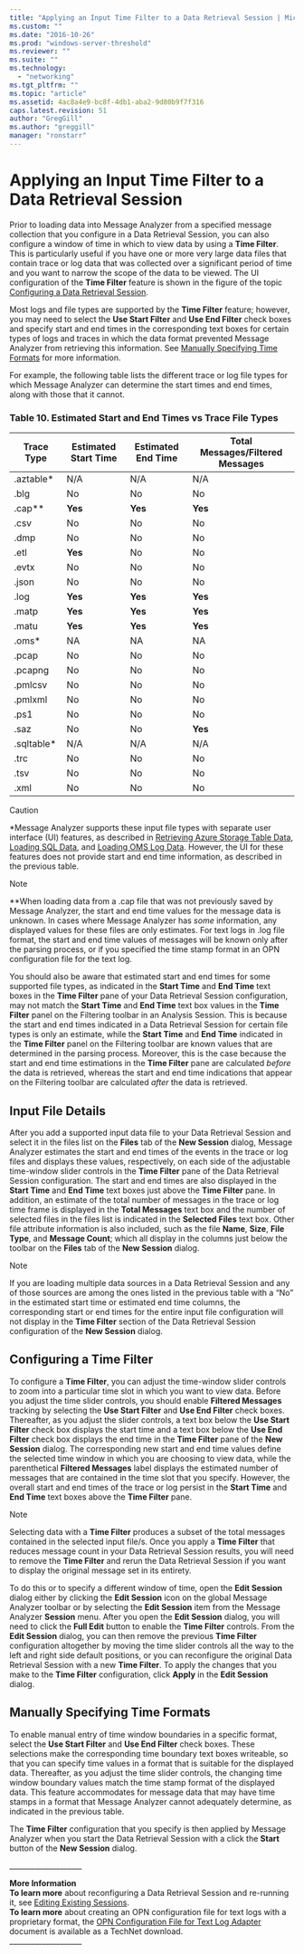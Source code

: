 ```yaml
---
title: "Applying an Input Time Filter to a Data Retrieval Session | Microsoft Docs"
ms.custom: ""
ms.date: "2016-10-26"
ms.prod: "windows-server-threshold"
ms.reviewer: ""
ms.suite: ""
ms.technology: 
  - "networking"
ms.tgt_pltfrm: ""
ms.topic: "article"
ms.assetid: 4ac8a4e9-bc8f-4db1-aba2-9d80b9f7f316
caps.latest.revision: 51
author: "GregGill"
ms.author: "greggill"
manager: "ronstarr"
---
```

# Applying an Input Time Filter to a Data Retrieval Session
Prior to loading data into Message Analyzer from a specified message collection that you configure in a Data Retrieval Session, you can also configure a window of time in which to view data by using a **Time Filter**. This is particularly useful if you have one or more very large data files that contain trace or log data that was collected over a significant period of time and you want to narrow the scope of the data to be viewed. The UI configuration of the **Time Filter** feature is shown in the figure of the topic [Configuring a Data Retrieval Session](../messageanalyzer_content/configuring-a-data-retrieval-session.md).  
  
 Most logs and file types are supported by the **Time Filter** feature; however, you may need to select the **Use Start Filter** and **Use End Filter** check boxes and specify start and end times in the corresponding text boxes for certain types of logs and traces in which the data format prevented Message Analyzer from retrieving this information. See [Manually Specifying Time Formats](../messageanalyzer_content/applying-an-input-time-filter-to-a-data-retrieval-session.md#BKMK_ManuallySetTimeFormats) for more information.  
  
 For example, the following table lists the different trace or log file types for which Message Analyzer can determine the start times and end times, along with those that it cannot.  
  
### Table 10.   Estimated Start and End Times vs Trace  File Types  
  
|Trace Type|Estimated Start Time|Estimated End Time|Total Messages/Filtered Messages|  
|----------------|--------------------------|------------------------|---------------------------------------|  
|.aztable*|N/A|N/A|N/A|  
|.blg|No|No|No|  
|.cap**|**Yes**|**Yes**|**Yes**|  
|.csv|No|No|No|  
|.dmp|No|No|No|  
|.etl|**Yes**|No|No|  
|.evtx|No|No|No|  
|.json|No|No|No|  
|.log|**Yes**|**Yes**|**Yes**|  
|.matp|**Yes**|**Yes**|**Yes**|  
|.matu|**Yes**|**Yes**|**Yes**|  
|.oms*|NA|NA|NA|  
|.pcap|No|No|No|  
|.pcapng|No|No|No|  
|.pmlcsv|No|No|No|  
|.pmlxml|No|No|No|  
|.ps1|No|No|No|  
|.saz|No|No|**Yes**|  
|.sqltable*|N/A|N/A|N/A|  
|.trc|No|No|No|  
|.tsv|No|No|No|  
|.xml|No|No|No|  
  
> [!CAUTION]
>  *Message Analyzer supports these input file types with separate user interface (UI) features, as described in [Retrieving Azure Storage Table Data](../messageanalyzer_content/retrieving-azure-storage-table-data.md), [Loading SQL Data](../messageanalyzer_content/loading-sql-data.md), and [Loading OMS Log Data](../messageanalyzer_content/loading-oms-log-data.md). However, the UI for these features does not provide start and end time information, as described in the previous table.  
  
> [!NOTE]
>  \*\*When loading data from a .cap file that was not previously saved by Message Analyzer, the start and end time values for the message data is unknown. In cases where Message Analyzer has *some* information, any displayed values for these files are only estimates. For text logs in .log file format, the start and end time values of messages will be known only after the parsing process, or if you specified the time stamp format in an OPN configuration file for the text log.  
  
 You should also be aware that estimated start and end times for some supported file types, as indicated in the **Start Time** and **End Time** text boxes in the **Time Filter** pane of your Data Retrieval Session configuration, may not match the **Start Time** and **End Time** text box values in the **Time Filter** panel on the Filtering toolbar in an Analysis Session. This is because the start and end times indicated in a Data Retrieval Session for certain file types is only an estimate, while the **Start Time** and **End Time** indicated in the **Time Filter** panel on the Filtering toolbar are known values that are determined in the parsing process. Moreover, this is the case because the start and end time estimations in the **Time Filter** pane are calculated *before* the data is retrieved, whereas the start and end time indications that appear on the Filtering toolbar are calculated *after* the data is retrieved.  
  
## Input File Details  
 After you add a supported input data file to your Data Retrieval Session and select it in the files list on the **Files** tab of the **New Session** dialog, Message Analyzer estimates the start and end times of the events in the trace or log files and displays these values, respectively, on each side of the adjustable time-window slider controls in the **Time Filter** pane of the Data Retrieval Session configuration. The start and end times are also displayed in  the **Start Time** and **End Time** text boxes just above the **Time Filter** pane. In addition, an estimate of the total number of messages in the trace or log time frame is displayed in the **Total Messages** text box and the number of selected files in the files list is indicated in the **Selected Files** text box. Other file attribute information is also included, such as the file **Name**, **Size**, **File Type**, and **Message Count**; which all display in the columns just below the toolbar on the **Files** tab of the **New Session** dialog.  
  
> [!NOTE]
>  If you are loading multiple data sources in a Data Retrieval Session and any of those sources are among the ones listed in the previous table with a “No” in the estimated start time or estimated end time columns, the corresponding start or end times for the entire input file configuration will not display in the **Time Filter** section of the Data Retrieval Session configuration of the **New Session** dialog.  
  
## Configuring a Time Filter  
 To configure a **Time Filter**, you can adjust the time-window slider controls to zoom into a particular time slot in which you want to view data. Before you adjust the time slider controls, you should enable  **Filtered Messages** tracking  by selecting the **Use Start Filter** and **Use End Filter** check boxes. Thereafter, as you adjust the slider controls, a text box below the **Use Start Filter** check box displays the start time and a text box below the **Use End Filter** check box displays the end time in the **Time Filter** pane of the **New Session** dialog. The corresponding new start and end time values define the selected time window in which you are choosing to view data, while the parenthetical **Filtered Messages** label displays the estimated number of messages that are contained in the time slot that you specify. However, the overall start and end times of the trace or log persist in the **Start Time** and **End Time** text boxes above the **Time Filter** pane.  
  
> [!NOTE]
>  Selecting data with a **Time Filter** produces a subset of the total messages contained in the selected input file/s. Once you apply a **Time Filter** that reduces message count in your Data Retrieval Session results, you will need to remove the **Time Filter** and rerun the Data Retrieval Session if you want to display the original message set in its entirety.  
>   
>  To do this or to specify a different window of time, open the **Edit Session** dialog either by clicking the **Edit Session** icon on the global Message Analyzer toolbar or by selecting the **Edit Session** item from the Message Analyzer **Session** menu. After you open the **Edit Session** dialog, you will need to click the **Full Edit** button to enable the **Time Filter** controls. From the **Edit Session** dialog, you can then remove the previous **Time Filter** configuration altogether by moving the time slider controls all the way to the left and right side default positions, or you can reconfigure the original Data Retrieval Session with a new **Time Filter**. To apply the changes that you make to the **Time Filter** configuration, click **Apply** in the **Edit Session** dialog.  
  
<a name="BKMK_ManuallySetTimeFormats"></a>   
## Manually Specifying Time Formats  
 To enable manual entry of time window boundaries in a specific format, select the **Use Start Filter** and **Use End Filter** check boxes. These selections make the corresponding time boundary text boxes writeable, so that you can specify time values in a format that is suitable for the displayed data. Thereafter, as you adjust the time slider controls, the changing time window boundary values match the time stamp format of the displayed data. This feature accommodates for message data that may have time stamps in a format that Message Analyzer cannot adequately determine, as indicated in the previous table.  
  
 The **Time Filter** configuration that you specify is then applied by Message Analyzer when you start the Data Retrieval Session with a click the **Start** button of the **New Session** dialog.  
  
 ___________________\_  
  
 **More Information**   
 **To learn more** about reconfiguring a Data Retrieval Session and re-running it, see [Editing Existing Sessions](../messageanalyzer_content/editing-existing-sessions.md).   
**To learn more** about creating an OPN configuration file for text logs with a proprietary format, the [OPN Configuration File for Text Log Adapter](http://download.microsoft.com/download/C/D/E/CDED67DB-2C74-4FE4-B184-123CEE0E273F/OPN%20Configuration%20Guide%20for%20Text%20Log%20Adapter%20V2.docx) document is available as a TechNet download.   
___________________\_